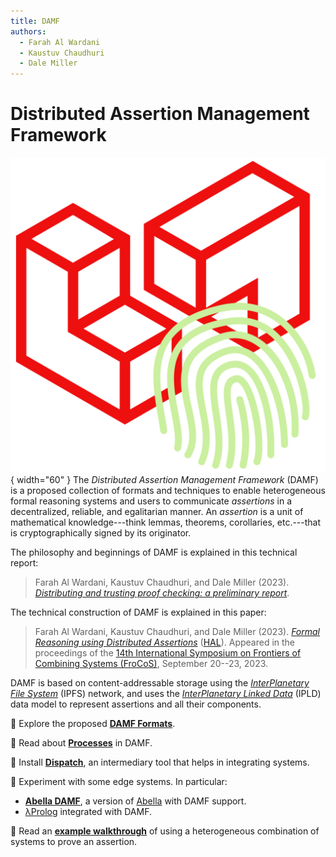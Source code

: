 ```yaml
---
title: DAMF
authors:
  - Farah Al Wardani
  - Kaustuv Chaudhuri
  - Dale Miller
---
```

# Distributed Assertion Management Framework

![DAMF Logo](/assets/logo/damf.png){ width="60" }
The _Distributed Assertion Management Framework_ (DAMF) is a proposed collection
of formats and techniques to enable heterogeneous formal reasoning systems and
users to communicate _assertions_ in a decentralized, reliable, and egalitarian
manner. An _assertion_ is a unit of mathematical knowledge---think lemmas,
theorems, corollaries, etc.---that is cryptographically signed by its
originator.

The philosophy and beginnings of DAMF is explained in this technical report:

> Farah Al Wardani, Kaustuv Chaudhuri, and Dale Miller (2023). _[Distributing
> and trusting proof checking: a preliminary report][alwardani22hal]_.

[alwardani22hal]: https://hal.inria.fr/hal-03909741

The technical construction of DAMF is explained in this paper:

> Farah Al Wardani, Kaustuv Chaudhuri, and Dale Miller (2023). _[Formal
> Reasoning using Distributed Assertions][frocos23damf]_ ([HAL][hal-frocos]).
> Appeared in the proceedings of the [14th International Symposium on Frontiers of Combining
> Systems (FroCoS)][frocos23], September 20--23, 2023.

[draft23damf]: /assets/papers/draft23damf2.pdf
[frocos23damf]: https://link.springer.com/chapter/10.1007/978-3-031-43369-6_10
[frocos23]: https://frocos2023.github.io/
[hal-frocos]: https://inria.hal.science/hal-04167922

DAMF is based on content-addressable storage using the _[InterPlanetary File
System][ipfs]_ (IPFS) network, and uses the _[InterPlanetary Linked Data][ipld]_
(IPLD) data model to represent assertions and all their components.

[ipfs]: https://ipfs.tech
[ipld]: https://ipld.io

:mag_right:  Explore the proposed **[DAMF Formats](./damf-formats.md)**.

:aerial_tramway: Read about **[Processes](./damf-processes.md)** in DAMF.

:rocket: Install **[Dispatch](./dispatch.md)**, an intermediary tool that helps in integrating systems.

:wrench: Experiment with some edge systems. In particular:

- **[Abella DAMF](./abella.md)**, a version of [Abella](https://abella-prover.org) with DAMF support.
- [λProlog](./lprolog.md) integrated with DAMF.

:walking: Read an **[example walkthrough](./example-walkthrough.md)** of using a heterogeneous
  combination of systems to prove an assertion.
